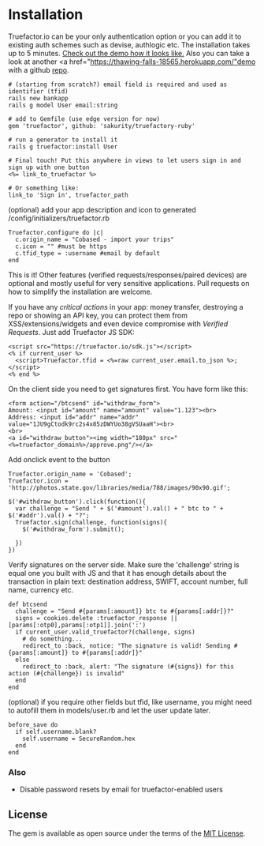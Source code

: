 # Installation

Truefactor.io can be your only authentication option or you can add it to existing auth schemes such as devise, authlogic etc. The installation takes up to 5 minutes. <a href="http://cobased.com/">Check out the demo how it looks like.</a>  Also you can take a look at another <a href="https://thawing-falls-18565.herokuapp.com/"demo</a> with a github <a href="https://github.com/avyy/truefactor-bankapp">repo</a>.


```
# (starting from scratch?) email field is required and used as identifier (tfid)
rails new bankapp
rails g model User email:string

# add to Gemfile (use edge version for now)
gem 'truefactor', github: 'sakurity/truefactory-ruby'

# run a generator to install it
rails g truefactor:install User

# Final touch! Put this anywhere in views to let users sign in and sign up with one button
<%= link_to_truefactor %>

# Or something like:
link_to 'Sign in', truefactor_path
```


(optional) add your app description and icon to generated /config/initializers/truefactor.rb
```
Truefactor.configure do |c|
  c.origin_name = "Cobased - import your trips"
  c.icon = "" #must be https
  c.tfid_type = :username #email by default
end
```

This is it! Other features (verified requests/responses/paired devices) are optional and mostly useful for very sensitive applications. Pull requests on how to simplify the installation are welcome.

If you have any *critical actions* in your app: money transfer, destroying a repo or showing an API key, you can protect them from XSS/extensions/widgets and even device compromise with *Verified Requests*. Just add Truefactor JS SDK:
```
<script src="https://truefactor.io/sdk.js"></script>
<% if current_user %>
  <script>Truefactor.tfid = <%=raw current_user.email.to_json %>;</script>
<% end %>
```
On the client side you need to get signatures first. You have form like this:
```
<form action="/btcsend" id="withdraw_form">
Amount: <input id="amount" name="amount" value="1.123"><br>
Address: <input id="addr" name="addr" value="1JU9gCtodk9rc2s4x85zDWYUo38gVSUaaH"><br>
<br>
<a id="withdraw_button"><img width="180px" src="<%=truefactor_domain%>/approve.png"/></a>
```

Add onclick event to the button
```
Truefactor.origin_name = 'Cobased';
Truefactor.icon = 'http://photos.state.gov/libraries/media/788/images/90x90.gif';

$('#withdraw_button').click(function(){
  var challenge = "Send " + $('#amount').val() + " btc to " + $('#addr').val() + "?";
  Truefactor.sign(challenge, function(signs){
    $('#withdraw_form').submit();

  })
})
```

Verify signatures on the server side. Make sure the 'challenge' string is equal one you built with JS and that it has enough details about the transaction in plain text: destination address, SWIFT, account number, full name, currency etc.

```
def btcsend
  challenge = "Send #{params[:amount]} btc to #{params[:addr]}?"
  signs = cookies.delete :truefactor_response || [params[:otp0],params[:otp1]].join(':')
  if current_user.valid_truefactor?(challenge, signs)
    # do something...
    redirect_to :back, notice: "The signature is valid! Sending #{params[:amount]} to #{params[:addr]}"
  else
    redirect_to :back, alert: "The signature (#{signs}) for this action (#{challenge}) is invalid"
  end
end
```


(optional) if you require other fields but tfid, like username, you might need to autofill them in models/user.rb and let the user update later.
```
before_save do
  if self.username.blank?
    self.username = SecureRandom.hex
  end
end
```

### Also

* Disable password resets by email for truefactor-enabled users

## License

The gem is available as open source under the terms of the [MIT License](http://opensource.org/licenses/MIT).
